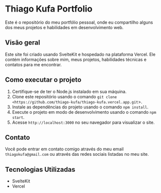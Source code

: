 # Thiago Kufa Portfolio

Este é o repositório do meu portfólio pessoal, onde eu compartilho alguns dos meus projetos e habilidades em desenvolvimento web.

## Visão geral

Este site foi criado usando SvelteKit e hospedado na plataforma Vercel. Ele contém informações sobre mim, meus projetos, habilidades técnicas e contatos para me encontrar.

## Como executar o projeto

1. Certifique-se de ter o Node.js instalado em sua máquina.
2. Clone este repositório usando o comando `git clone <https://github.com/thiago-kufa/thiago-kufa.vercel.app.git`>.
3. Instale as dependências do projeto usando o comando `npm install`.
4. Execute o projeto em modo de desenvolvimento usando o comando `npm start`.
5. Acesse `http://localhost:3000` no seu navegador para visualizar o site.

## Contato

Você pode entrar em contato comigo através do meu email `thiagokufa@gmail.com` ou através das redes sociais listadas no meu site.

## Tecnologias Utilizadas

- SvelteKit
- Vercel
